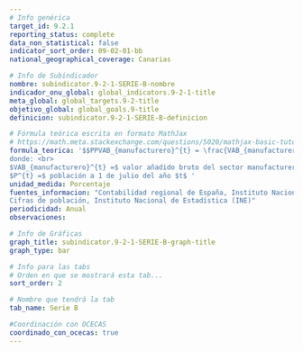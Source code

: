 ```yaml
---
# Info genérica
target_id: 9.2.1
reporting_status: complete
data_non_statistical: false
indicator_sort_order: 09-02-01-bb
national_geographical_coverage: Canarias

# Info de Subindicador
nombre: subindicator.9-2-1-SERIE-B-nombre
indicador_onu_global: global_indicators.9-2-1-title
meta_global: global_targets.9-2-title
objetivo_global: global_goals.9-title
definicion: subindicator.9-2-1-SERIE-B-definicion

# Fórmula teórica escrita en formato MathJax
# https://math.meta.stackexchange.com/questions/5020/mathjax-basic-tutorial-and-quick-reference
formula_teorica: '$$PPVAB_{manufacturero}^{t} = \frac{VAB_{manufacturero}^{t}}{P^{t}} \cdot 100$$ <br>
donde: <br>
$VAB_{manufacturero}^{t} =$ valor añadido bruto del sector manufacturero a precios corrientes en el año $t$ <br>
$P^{t} =$ población a 1 de julio del año $t$ '
unidad_medida: Porcentaje
fuentes_informacion: "Contabilidad regional de España, Instituto Nacional de Estadística (INE) <br>
Cifras de población, Instituto Nacional de Estadística (INE)"
periodicidad: Anual
observaciones: 

# Info de Gráficas
graph_title: subindicator.9-2-1-SERIE-B-graph-title
graph_type: bar

# Info para las tabs
# Orden en que se mostrará esta tab...
sort_order: 2

# Nombre que tendrá la tab
tab_name: Serie B

#Coordinación con OCECAS
coordinado_con_ocecas: true
---
```


